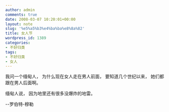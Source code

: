 ```yaml
---
author: admin
comments: true
date: 2008-03-07 10:20:01+00:00
layout: note
slug: '%e5%a5%b3%e4%ba%ba%e8%8a%82'
title: 女人节
wordpress_id: 1389
categories:
- 不好归类
tags:
- 不好归类
- 女人
---
```


我问一个缅甸人，
为什么现在女人走在男人前面，
要知道几个世纪以来，
她们都跟在男人后面啊。

缅甸人说，
因为地里还有很多没爆炸的地雷。

--罗伯特-穆勒
